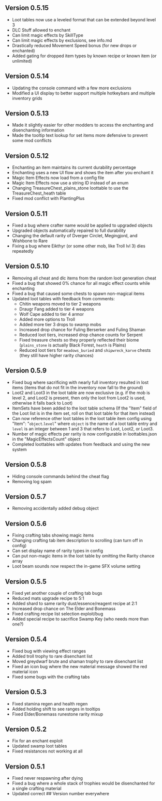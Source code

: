 ## Version 0.5.15
  * Loot tables now use a leveled format that can be extended beyond level 3
  * DLC Stuff allowed to enchant
  * Can limit magic effects by SkillType
  * Can limit magic effects by exclusions, see info.md
  * Drastically reduced Movement Speed bonus (for new drops or enchanted)
  * Added gating for dropped item types by known recipe or known item (or unlimited)
## Version 0.5.14
  * Updating the console command with a few more exclusions
  * Modified a UI display to better support multiple hotkeybars and multiple inventory grids
## Version 0.5.13
  * Made it slightly easier for other modders to access the enchanting and disenchanting information
  * Made the tooltip text lookup for set items more defensive to prevent some mod conflicts
## Version 0.5.12
  * Enchanting an item maintains its current durability percentage
  * Enchanting uses a new UI flow and shows the item after you enchant it
  * Magic Item Effects now load from a config file
  * Magic Item Effects now use a string ID instead of an enum
  * Changing TreasureChest_plains_stone loottable to use the TreasureChest_heath table
  * Fixed mod conflict with PlantingPlus
## Version 0.5.11
  * Fixed a bug where crafter name would be applied to upgraded objects
  * Upgraded objects automatically repaired to full durability
  * Changing the default rarity of Dverger Circlet, Megingjord, and Wishbone to Rare
  * Fixing a bug where Eikthyr (or some other mob, like Troll lvl 3) dies repeatedly
## Version 0.5.10
  * Removing all cheat and dlc items from the random loot generation cheat	
  * Fixed a bug that showed 0% chance for all magic effect counts while enchanting	
  * Fixed a bug that caused some chests to spawn non-magical items	
  * Updated loot tables with feedback from comments:
    * Chitin weapons moved to tier 2 weapons
    * Draugr Fang added to tier 4 weapons
    * Wolf Cape added to tier 4 armor
    * Added more options to Troll
    * Added more tier 3 drops to swamp mobs
    * Increased drop chance for Fuling Berserker and Fuling Shaman
    * Reduced loot tiers, increased drop chance counts for Serpent
    * Fixed treasure chests so they properly reflected their biome (`plains_stone` is actually Black Forest, `heath` is Plains)
    * Reduced loot tiers for `meadows_buried` and `shipwreck_karve` chests (they still have higher rarity chances)
## Version 0.5.9
  * Fixed bug where sacrificing with nearly full inventory resulted in lost items (items that do not fit in the inventory now fall to the ground)	
  * Loot2 and Loot3 in the loot table are now exclusive (e.g. if the mob is level 2, and Loot2 is present, then only the loot from Loot2 is used, otherwise it falls back to Loot)	
  * ItemSets have been added to the loot table schema (If the "Item" field of the Loot list is in the item set, roll on that loot table for that item instead)	
  * Can now reference other loot tables in the loot table item config using "Item": "`object`.`level`" where `object` is the name of a loot table entry and `level` is an integer between 1 and 3 that refers to Loot, Loot2, or Loot3.	
  * Number of magic effects per rarity is now configurable in loottables.json in the "MagicEffectsCount" object	
  * Completed loottables with updates from feedback and using the new system	
## Version 0.5.8
  * Hiding console commands behind the cheat flag	
  * Removing log spam	
## Version 0.5.7
  * Removing accidentally added debug object	
## Version 0.5.6
  * Fixing crafting tabs showing magic items	
  * Changing crafting tab item description to scrolling (can turn off in config)	
  * Can set display name of rarity types in config	
  * Can put non-magic items in the loot table by omitting the Rarity chance array	
  * Loot beam sounds now respect the in-game SFX volume setting	
## Version 0.5.5
  * Fixed yet another couple of crafting tab bugs	
  * Reduced mats upgrade recipe to 5:1	
  * Added shard to same rarity dust/essence/reagent recipe at 2:1	
  * Increased drop chance on The Elder and Bonemass	
  * Fixed crafting recipe list selection exploit/bug	
  * Added special recipe to sacrifice Swamp Key (who needs more than one?)	
## Version 0.5.4
  * Fixed bug with viewing effect ranges	
  * Added troll trophy to rare disenchant list	
  * Moved greydwarf brute and shaman trophy to rare disenchant list	
  * Fixed an icon bug where the new material message showed the red material icon	
  * Fixed some bugs with the crafting tabs	
## Version 0.5.3
  * Fixed stamina regen and health regen	
  * Added holding shift to see ranges in tooltips	
  * Fixed Elder/Bonemass runestone rarity mixup	
## Version 0.5.2
  * Fix for an enchant exploit	
  * Updated swamp loot tables	
  * Fixed resistances not working at all	
## Version 0.5.1
  * Fixed never respawning after dying	
  * Fixed a bug where a whole stack of trophies would be disenchanted for a single crafting material	
  * Updated correct ## Version number everywhere